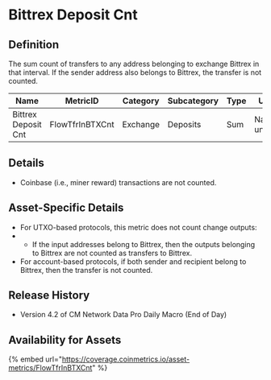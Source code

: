# Bittrex Deposit Cnt

## Definition

The sum count of transfers to any address belonging to exchange Bittrex in that interval. If the sender address also belongs to Bittrex, the transfer is not counted.

| Name                | MetricID        | Category | Subcategory | Type | Unit         | Interval       |
| ------------------- | --------------- | -------- | ----------- | ---- | ------------ | -------------- |
| Bittrex Deposit Cnt | FlowTfrInBTXCnt | Exchange | Deposits    | Sum  | Native units | 1 block, 1 day |

## Details

* Coinbase (i.e., miner reward) transactions are not counted.

## Asset-Specific Details

* For UTXO-based protocols, this metric does not count change outputs:
*
  * If the input addresses belong to Bittrex, then the outputs belonging to Bittrex are not counted as transfers to Bittrex.
* For account-based protocols, if both sender and recipient belong to Bittrex, then the transfer is not counted.

## Release History

* Version 4.2 of CM Network Data Pro Daily Macro (End of Day)

## Availability for Assets

{% embed url="https://coverage.coinmetrics.io/asset-metrics/FlowTfrInBTXCnt" %}

